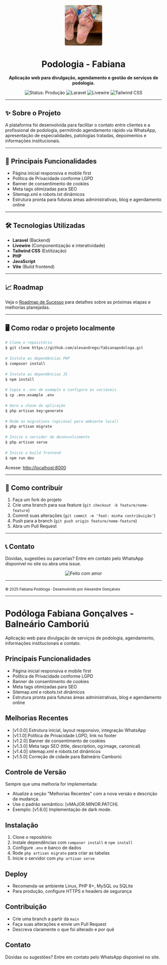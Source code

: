 <div align="center">
  <img src="https://raw.githubusercontent.com/alexandrego/fabianapodologa/main/public/assets/img/pe-diabetico.svg" alt="Podologia" width="120" />
  
  <h1>Podologia - Fabiana</h1>
  <p><strong>Aplicação web para divulgação, agendamento e gestão de serviços de podologia.</strong></p>
  <p>
    <img src="https://img.shields.io/badge/status-produção-brightgreen" alt="Status: Produção">
    <img src="https://img.shields.io/badge/laravel-10.x-red" alt="Laravel">
    <img src="https://img.shields.io/badge/livewire-3.x-blueviolet" alt="Livewire">
    <img src="https://img.shields.io/badge/tailwindcss-3.x-38bdf8" alt="Tailwind CSS">
  </p>
</div>

---

## ✨ Sobre o Projeto

A plataforma foi desenvolvida para facilitar o contato entre clientes e a profissional de podologia, permitindo agendamento rápido via WhatsApp, apresentação de especialidades, patologias tratadas, depoimentos e informações institucionais.

---

## 🚀 Principais Funcionalidades

- Página inicial responsiva e mobile first
- Política de Privacidade conforme LGPD
- Banner de consentimento de cookies
- Meta tags otimizadas para SEO
- Sitemap.xml e robots.txt dinâmicos
- Estrutura pronta para futuras áreas administrativas, blog e agendamento online

---

## 🛠️ Tecnologias Utilizadas

- **Laravel** (Backend)
- **Livewire** (Componentização e interatividade)
- **Tailwind CSS** (Estilização)
- **PHP**
- **JavaScript**
- **Vite** (Build frontend)

---

## 📈 Roadmap

Veja o [Roadmap de Sucesso](./Roadmap.md) para detalhes sobre as próximas etapas e melhorias planejadas.

---

## 🖥️ Como rodar o projeto localmente

```bash
# Clone o repositório
$ git clone https://github.com/alexandrego/fabianapodologa.git

# Instale as dependências PHP
$ composer install

# Instale as dependências JS
$ npm install

# Copie o .env de exemplo e configure as variáveis
$ cp .env.example .env

# Gere a chave da aplicação
$ php artisan key:generate

# Rode as migrations (opcional para ambiente local)
$ php artisan migrate

# Inicie o servidor de desenvolvimento
$ php artisan serve

# Inicie o build frontend
$ npm run dev
```

Acesse: [http://localhost:8000](http://localhost:8000)

---

## 🤝 Como contribuir

1. Faça um fork do projeto
2. Crie uma branch para sua feature (`git checkout -b feature/nome-feature`)
3. Commit suas alterações (`git commit -m 'feat: minha contribuição'`)
4. Push para a branch (`git push origin feature/nome-feature`)
5. Abra um Pull Request

---

## 📞 Contato

Dúvidas, sugestões ou parcerias? Entre em contato pelo WhatsApp disponível no site ou abra uma issue.

<div align="center">
  <img src="https://img.shields.io/badge/feito%20com-❤-red" alt="Feito com amor">
</div>

---

<sub>© 2025 Fabiana Podóloga · Desenvolvido por Alexandre Gonçalves</sub>

---

# Podóloga Fabiana Gonçalves - Balneário Camboriú

Aplicação web para divulgação de serviços de podologia, agendamento, informações institucionais e contato.

## Principais Funcionalidades
- Página inicial responsiva e mobile first
- Política de Privacidade conforme LGPD
- Banner de consentimento de cookies
- Meta tags otimizadas para SEO
- Sitemap.xml e robots.txt dinâmicos
- Estrutura pronta para futuras áreas administrativas, blog e agendamento online

## Melhorias Recentes
- [v1.0.0] Estrutura inicial, layout responsivo, integração WhatsApp
- [v1.1.0] Política de Privacidade LGPD, link no footer
- [v1.2.0] Banner de consentimento de cookies
- [v1.3.0] Meta tags SEO (title, description, og:image, canonical)
- [v1.4.0] sitemap.xml e robots.txt dinâmicos
- [v1.5.0] Correção de cidade para Balneário Camboriú

## Controle de Versão
Sempre que uma melhoria for implementada:
- Atualize a seção "Melhorias Recentes" com a nova versão e descrição da mudança.
- Use o padrão semântico: [vMAJOR.MINOR.PATCH].
- Exemplo: [v1.6.0] Implementação de dark mode.

## Instalação
1. Clone o repositório
2. Instale dependências com `composer install` e `npm install`
3. Configure `.env` e banco de dados
4. Rode `php artisan migrate` para criar as tabelas
5. Inicie o servidor com `php artisan serve`

## Deploy
- Recomenda-se ambiente Linux, PHP 8+, MySQL ou SQLite
- Para produção, configure HTTPS e headers de segurança

## Contribuição
- Crie uma branch a partir da `main`
- Faça suas alterações e envie um Pull Request
- Descreva claramente o que foi alterado e por quê

## Contato
Dúvidas ou sugestões? Entre em contato pelo WhatsApp disponível no site.

